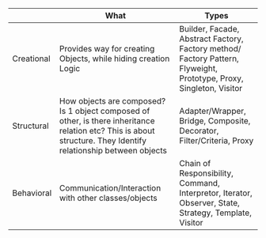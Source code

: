 
||What|Types|
|---|---|---|
|Creational|Provides way for creating Objects, while hiding creation Logic|Builder, Facade, Abstract Factory, Factory method/ Factory Pattern, Flyweight, Prototype, Proxy, Singleton, Visitor|
|Structural|How objects are composed? Is 1 object composed of other, is there inheritance relation etc? This is about structure. They Identify relationship between objects|Adapter/Wrapper, Bridge, Composite, Decorator, Filter/Criteria, Proxy|
|Behavioral|Communication/Interaction with other classes/objects|Chain of Responsibility, Command, Interpretor, Iterator, Observer, State, Strategy, Template, Visitor|
